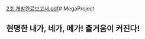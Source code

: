 [2조 개발완료보고서.pdf](https://github.com/yurimheo/MegaProject/files/13782440/2.pdf)# MegaProject
 ## 현명한 내가, 네가, 메가! 즐거움이 커진다!

